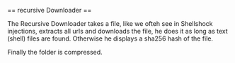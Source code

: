 == recursive Downloader ==

The Recursive Downloader takes a file, like we ofteh see in Shellshock injections, extracts all urls and downloads the file, he does it as long as text (shell) files are found. Otherwise he displays a sha256 hash of the file.

Finally the folder is compressed.
